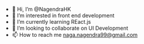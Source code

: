 - 👋 Hi, I’m @NagendraHK
- 👀 I’m interested in front end development
- 🌱 I’m currently learning REact.js
- 💞️ I’m looking to collaborate on UI Development
- 📫 How to reach me naga.nagendra99@gmail.com

<!---
NagendraHK/NagendraHK is a ✨ special ✨ repository because its `README.md` (this file) appears on your GitHub profile.
You can click the Preview link to take a look at your changes.
--->
